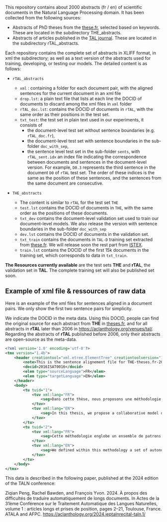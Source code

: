 This repository contains about 2000 abstracts (fr / en) of scientific documents in the Natural Language Processing domain. It has been collected from the following sources:
- Abstracts of PhD theses from the [these.fr](https://these.fr), selected based on keywords. These are located in the subdirectory THE_abstracts.
- Abstracts of articles published in the [TAL journal](https://www.atala.org/revuetal). These are located in the subdirectory rTAL_abstracts. 

Each repository contains the complete set of abstracts in XLIFF format, in xml the subdirectory; as well as a text version of the abstracts used for training, developing, or testing our models. The detailed content is as follows: 

- `rTAL_abstracts`
  - `xml` : containing a folder for each document pair, with the aligned sentences for the current document in an xml file
  - `drop.lst`: a plain text file that lists at each line the DOCID of documents to discard among the xml files in `xml` folder
  - `rTAL_doc.lst`: contains the DOCID of documents in `rTAL`, with the same order as their positions in the test set.
  - `txt_test`: the test set in plain text used in our experiments, it consists of 
    - the document-level test set without sentence boundaries (e.g. `rTAL_doc.fr`), 
    - the document-level test set with sentence boundaries in the sub-folder `doc_with_sep`, 
    - the sentence level test set in the sub-folder `sents`, 
    with `rTAL_sent.idx` an index file indicating the correspondence between documents and sentences in the document-level version.
    For example, `D0.3` represents the third sentence in the document `D0` of `rTAL` test set. The order of these indices is the same as the position of these sentences, and the sentences from the same document are consecutive.

- `THE_abstracts`
  - The content is similar to `rTAL` for the test set `THE`
  - `test.lst` contains the DOCID of documents in `THE`, with the same order as the positions of these documents.
  - `txt_dev` contains the document-level validation set used to train our document-level models. We also release the version with sentence boundaries in the sub-folder `doc_with_sep`
  - `dev.lst` contains the DOCID of documents in the validation set.
  - `txt_train` contains the documents in `TAL-D` training set extracted from [these.fr](https://these.fr). We will release soon the rest part from [ISTEX](https://www.istex.fr/).
  - `train.lst` contains the DOCID of the first 15k documents in the training set, which corresponds to data in `txt_train`.

**The Resources currently available** are the test sets **THE** and **rTAL**, the validation set in **TAL**. The complete training set will also be published set soon.
  
## Example of xml file & ressources of raw data ##

Here is an example of the xml files for sentences aligned in a document pairs. We only show the first two sentence pairs for simplicity. 

We indicate the DOCID in the meta data. Using this DOCID, people can find the original source for each abstract from **THE** in [theses.fr](https://theses.fr/), and for all abstracts in **rTAL** later than 2006 in https://aclanthology.org/venues/tal/. Regarding the abstracts of **rTAL** published before 2006, only their abstracts are open-source as the meta-data.

```xml
<?xml version='1.0' encoding='utf-8'?>
<tmx version="1.4b">
    <header creationtool="xml.etree.ElementTree" creationtoolversion="1.3.0" datatype="PlainText" segtype="sentence" adminlang="en-us" srclang="FR" o-tmf="XML" creationdate="2023-04-28" creationid="MaTOS">
        <note>This is the sentence alignement file for THE-theses.fr-2016ISAT0016. segId begin by 1, tuid = segId</note>
        <docid>2016ISAT0016</docid>
        <elem type="sourceLanguage">FR</elem>
        <elem type="targetLanguage">EN</elem>
    </header>
    <body>
        <tu tuid="1">
            <tuv xml:lang="FR">
                <seg>Dans cette thèse, nous proposons une méthodologie basée sur les modèles pour gérer la complexité de la conception des systèmes autonomiques cognitifs intégrant des objets connectés.</seg>
            </tuv>
            <tuv xml:lang="EN">
                <seg>In this thesis, we propose a collaborative model driven methodology for designing Autonomic Cognitive IoT systems to deal with IoT design complexity.</seg>
            </tuv>
        </tu>
        <tu tuid="2">
            <tuv xml:lang="FR">
                <seg>Cette méthodologie englobe un ensemble de patrons de conception dont nous avons défini pour modéliser la coordination dynamique des processus autonomiques pour gérer l’évolution des besoins du système, et pour enrichir les systèmes avec des propriétés cognitives qui permettent de comprendre les données et de générer des nouvelles connaissances.</seg>
            </tuv>
            <tuv xml:lang="EN">
                <seg>We defined within this methodology a set of autonomic cognitive design patterns that aim at (1) delineating the dynamic coordination of the autonomic processes to deal with the system's context changeability and requirements evolution at run-time, and (2) adding cognitive abilities to IoT systems to understand big data and generate new insights.</seg>
            </tuv>
        </tu>
    </body>
</tmx>

```

This data is described in the following paper, published at the 2024 edition of the TALN conference: 

Ziqian Peng, Rachel Bawden, and François Yvon. 2024. À propos des difficultés de traduire automatiquement de longs documents. In Actes de la 31ème Conférence sur le Traitement Automatique des Langues Naturelles, volume 1 : articles longs et prises de position, pages 2–21, Toulouse, France. ATALA and AFPC.
https://aclanthology.org/2024.jeptalnrecital-taln.1/





